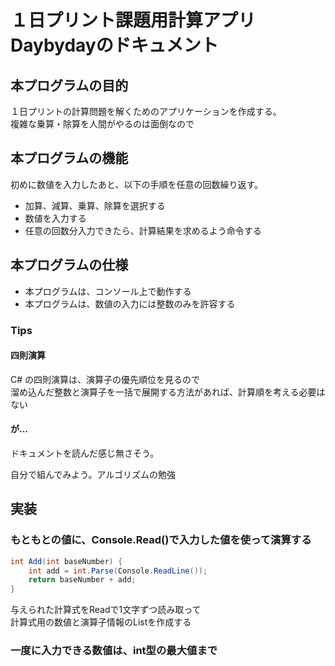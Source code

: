 # １日プリント課題用計算アプリ Daybydayのドキュメント
## 本プログラムの目的
１日プリントの計算問題を解くためのアプリケーションを作成する。  
複雑な乗算・除算を人間がやるのは面倒なので

## 本プログラムの機能
初めに数値を入力したあと、以下の手順を任意の回数繰り返す。

- 加算、減算、乗算、除算を選択する
- 数値を入力する
- 任意の回数分入力できたら、計算結果を求めるよう命令する

## 本プログラムの仕様
- 本プログラムは、コンソール上で動作する
- 本プログラムは、数値の入力には整数のみを許容する

### Tips
#### 四則演算
C# の四則演算は、演算子の優先順位を見るので  
溜め込んだ整数と演算子を一括で展開する方法があれば、計算順を考える必要はない

#### が...
ドキュメントを読んだ感じ無さそう。

自分で組んでみよう。アルゴリズムの勉強

## 実装
### もともとの値に、Console.Read()で入力した値を使って演算する
```csharp
int Add(int baseNumber) {
    int add = int.Parse(Console.ReadLine());
    return baseNumber + add;
}
```

与えられた計算式をReadで1文字ずつ読み取って  
計算式用の数値と演算子情報のListを作成する

### 一度に入力できる数値は、int型の最大値まで
